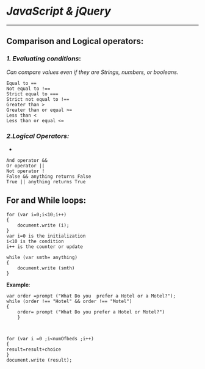 # ***JavaScript & jQuery***
***********
## **Comparison and Logical operators**:
### ***1. Evaluating conditions***:
*Can compare values even if they are Strings, numbers, or booleans.*

    Equal to ==
    Not equal to !==
    Strict equal to ===
    Strict not equal to !==
    Greater than >
    Greater than or equal >=
    Less than <
    Less than or equal <=

### ***2.Logical Operators:***
*

    And operator &&
    Or operator ||
    Not operator !
    False && anything returns False
    True || anything returns True
## **For and While loops**:

    for (var i=0;i<10;i++)
    {
        document.write (i);
    }
    var i=0 is the initialization
    i<10 is the condition
    i++ is the counter or update

    while (var smth= anything)
    {
        document.write (smth)
    }
**Example**:

    var order =prompt ("What Do you  prefer a Hotel or a Motel?");
    while (order !== "Hotel" && order !== "Motel") 
    {
        order= prompt ("What Do you prefer a Hotel or Motel?")
        }
    

    
    for (var i =0 ;i<numOfbeds ;i++)
    {
    result=result+choice
    }
    document.write (result);

